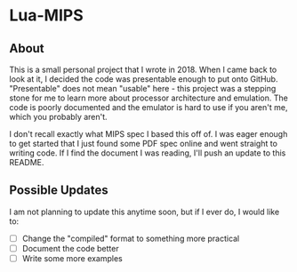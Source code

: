 # Lua-MIPS
## About
This is a small personal project that I wrote in 2018. When I came back to look at it, I decided the code was presentable enough to put onto GitHub. "Presentable" does not mean "usable" here - this project was a stepping stone for me to learn more about processor architecture and emulation. The code is poorly documented and the emulator is hard to use if you aren't me, which you probably aren't.

I don't recall exactly what MIPS spec I based this off of. I was eager enough to get started that I just found some PDF spec online and went straight to writing code. If I find the document I was reading, I'll push an update to this README.

## Possible Updates
I am not planning to update this anytime soon, but if I ever do, I would like to:
- [ ] Change the "compiled" format to something more practical
- [ ] Document the code better
- [ ] Write some more examples
